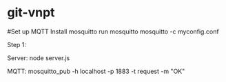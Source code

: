 # git-vnpt

#Set up MQTT
    Install mosquitto
    run mosquitto
        mosquitto -c myconfig.conf

Step 1:

Server:
        node server.js
        
MQTT:
        mosquitto_pub -h localhost -p 1883 -t request -m "OK"
    